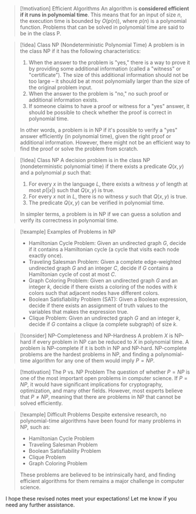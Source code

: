 > [!motivation] Efficient Algorithms
> An algorithm is **considered efficient if it runs in polynomial time**. This means that for an input of size $n$, the execution time is bounded by $O(p(n))$, where $p(n)$ is a polynomial function. Problems that can be solved in polynomial time are said to be in the class P.


> [!idea] Class NP (Nondeterministic Polynomial Time)
> A problem is in the class NP if it has the following characteristics:
> 1. When the answer to the problem is "yes," there is a way to prove it by providing some additional information (called a "witness" or "certificate"). The size of this additional information should not be too large – it should be at most polynomially larger than the size of the original problem input.
> 2. When the answer to the problem is "no," no such proof or additional information exists.
> 3. If someone claims to have a proof or witness for a "yes" answer, it should be possible to check whether the proof is correct in polynomial time.
>
> In other words, a problem is in NP if it's possible to verify a "yes" answer efficiently (in polynomial time), given the right proof or additional information. However, there might not be an efficient way to find the proof or solve the problem from scratch.


> [!idea] Class NP
> A decision problem is in the class NP (nondeterministic polynomial time) if there exists a predicate $Q(x, y)$ and a polynomial $p$ such that:
> 1. For every $x$ in the language $L$, there exists a witness $y$ of length at most $p(|x|)$ such that $Q(x, y)$ is true.
> 2. For every $x$ not in $L$, there is no witness $y$ such that $Q(x, y)$ is true.
> 3. The predicate $Q(x, y)$ can be verified in polynomial time.
>
> In simpler terms, a problem is in NP if we can guess a solution and verify its correctness in polynomial time.

> [!example] Examples of Problems in NP
> - Hamiltonian Cycle Problem: Given an undirected graph $G$, decide if it contains a Hamiltonian cycle (a cycle that visits each node exactly once).
> - Traveling Salesman Problem: Given a complete edge-weighted undirected graph $G$ and an integer $C$, decide if $G$ contains a Hamiltonian cycle of cost at most $C$.
> - Graph Coloring Problem: Given an undirected graph $G$ and an integer $k$, decide if there exists a coloring of the nodes with $k$ colors such that adjacent nodes have different colors.
> - Boolean Satisfiability Problem (SAT): Given a Boolean expression, decide if there exists an assignment of truth values to the variables that makes the expression true.
> - Clique Problem: Given an undirected graph $G$ and an integer $k$, decide if $G$ contains a clique (a complete subgraph) of size $k$.

> [!consider] NP-Completeness and NP-Hardness
> A problem $X$ is NP-hard if every problem in NP can be reduced to $X$ in polynomial time. A problem is NP-complete if it is both in NP and NP-hard. NP-complete problems are the hardest problems in NP, and finding a polynomial-time algorithm for any one of them would imply $P = NP$.

> [!motivation] The P vs. NP Problem
> The question of whether $P = NP$ is one of the most important open problems in computer science. If $P = NP$, it would have significant implications for cryptography, optimization, and many other fields. However, most experts believe that $P \neq NP$, meaning that there are problems in NP that cannot be solved efficiently.

> [!example] Difficult Problems
> Despite extensive research, no polynomial-time algorithms have been found for many problems in NP, such as:
> - Hamiltonian Cycle Problem
> - Traveling Salesman Problem
> - Boolean Satisfiability Problem
> - Clique Problem
> - Graph Coloring Problem
>
> These problems are believed to be intrinsically hard, and finding efficient algorithms for them remains a major challenge in computer science.

I hope these revised notes meet your expectations! Let me know if you need any further assistance.